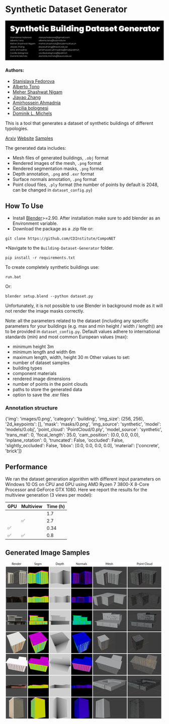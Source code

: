 # Synthetic Dataset Generator

<img src="imgs/illustration1.gif" width="1000"/>

#### Authors: 
* [Stanislava Fedorova](https://www.linkedin.com/in/stanislava-fedorova/)
* [Alberto Tono](https://www.linkedin.com/in/albertotono3/)
* [Meher Shashwat Nigam](https://www.linkedin.com/in/mehershashwatnigam/)
* [Jiayao Zhang](https://www.linkedin.com/in/jiayao-zhang-773045159/)
* [Amirhossein Ahmadnia](https://www.linkedin.com/in/amirhossein-ahmadnia-4b4bb117b/)
* [Cecilia bolognesi](https://www.linkedin.com/in/cecilia-bolognesi-99914283/)
* [Dominik L. Michels](https://www.linkedin.com/in/dominik-l-michels/)

This is a tool that generates a dataset of synthetic buildings of different typologies. 

[Arxiv](https://arxiv.org/pdf/2104.12564v1.pdf) [Website](https://cdinstitute.github.io/Building-Dataset-Generator/) [Samples](https://drive.google.com/drive/folders/1_D9nuNd9VXjzdqMoKIqrET7yiq21uZv6?usp=sharing)

The generated data includes:

* Mesh files of generated buildings, ```.obj``` format
* Rendered images of the mesh, ```.png``` format
* Rendered segmentation masks, ```.png``` format
* Depth annotation, ```.png``` and  ```.exr``` format
* Surface normals annotation, ```.png``` format
* Point cloud files, ```.ply``` format (the number of points by default is 2048, can be changed in ```dataset_config.py```)

## How To Use

* Install [Blender](https://www.blender.org/download/)>=2.90. After installation make sure to add blender as an Environment variable. 
* Download the package as a .zip file or:
```
git clone https://github.com/CDInstitute/CompoNET
```
*Navigate to the ```Building-Dataset-Generator``` folder.
```
pip install -r requirements.txt
```

To create completely synthetic buildings use:

```
run.bat
```

Or:

```
blender setup.blend --python dataset.py
```

Unfortunately, it is not possible to use Blender in background mode as it will not render the image masks correctly.

Note:
all the parameters related to the dataset (including any specific parameters for your buildings (e.g. max and min height / width / length)) are to be provided in ```dataset_config.py```. Default values adhere to international standards (min) and most common European values (max):

* minimum height 3m
* minimum length and width 6m
* maximum length, width, height 30 m
Other values to set:
* number of dataset samples
* building types
* component materials
* rendered image dimensions
* number of points in the point clouds
* paths to store the generated data
* option to save the .exr files

### Annotation structure

{'img': 'images/0.png',
 'category': 'building',
'img_size': (256, 256),
'2d_keypoints': [],
'mask': 'masks/0.png',
 'img_source': 'synthetic',
 'model':  'models/0.obj',
 'point_cloud': 'PointCloud/0.ply',
 'model_source': 'synthetic',
 'trans_mat': 0,
 'focal_length': 35.0,
 'cam_position': (0.0, 0.0, 0.0),
 'inplane_rotation': 0,
 'truncated': False,
 'occluded': False,
 'slightly_occluded': False,
 'bbox': [0.0, 0.0, 0.0, 0.0],
 'material': ['concrete', 'brick']}

## Performance

We ran the dataset generation algorithm with different input parameters on Windows 10 OS on CPU and GPU using AMD Ryzen 7 3800-X 8-Core Processor and GeForce GTX 1080.
Here we report the results for the multiview generation (3 views per model):

| GPU | Multiview | Time (h) |
| ------------- | ------------- | ------------- |
|   |   |  1.7 |
|   | :white_check_mark:  |  2.7 |
|  :white_check_mark:  |  | 0.34  |
|  :white_check_mark:  | :white_check_mark: | 0.8  |


## Generated Image Samples

<img src="imgs/appendix.png" width="1000"/>

